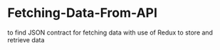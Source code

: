 # Fetching-Data-From-API
to find JSON contract for fetching data with use of Redux to store and retrieve data
